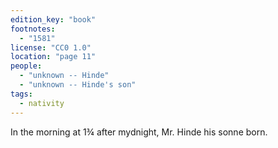 ```yaml
---
edition_key: "book"
footnotes:
  - "1581"
license: "CC0 1.0"
location: "page 11"
people:
  - "unknown -- Hinde"
  - "unknown -- Hinde's son"
tags:
  - nativity
---
```

In the morning at 1¾
after mydnight, Mr. Hinde his sonne born.
